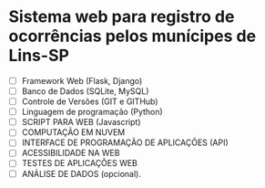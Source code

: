 # Sistema web para registro de ocorrências pelos munícipes de Lins-SP
 - [ ] Framework Web (Flask, Django)
 - [ ] Banco de Dados (SQLite, MySQL)
 - [ ] Controle de Versões (GIT e GITHub)
 - [ ] Linguagem de programação (Python)
 - [ ] SCRIPT PARA WEB (Javascript)
 - [ ] COMPUTAÇÃO EM NUVEM
 - [ ] INTERFACE DE PROGRAMAÇÃO DE APLICAÇÕES (API)
 - [ ] ACESSIBILIDADE NA WEB
 - [ ] TESTES DE APLICAÇÕES WEB
 - [ ] ANÁLISE DE DADOS (opcional).
